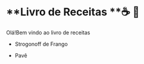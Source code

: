 # **Livro de Receitas **:coffee: :cake:



Olá!Bem vindo ao livro de receitas

- Strogonoff de Frango

- Pavê

  





